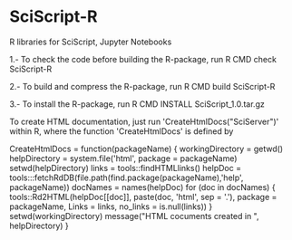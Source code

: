 # SciScript-R
R libraries for SciScript, Jupyter Notebooks

1.- To check the code before building the R-package, run
      R CMD check SciScript-R

2.- To build and compress the R-package, run
      R CMD build SciScript-R
      
3.- To install the R-package, run
      R CMD INSTALL SciScript_1.0.tar.gz


To create HTML documentation, just run 'CreateHtmlDocs("SciServer")' within R, where the function 'CreateHtmlDocs'  is defined by 

CreateHtmlDocs  = function(packageName) {
    workingDirectory = getwd()
    helpDirectory = system.file('html', package = packageName)
    setwd(helpDirectory)
    links = tools::findHTMLlinks()
    helpDoc = tools:::fetchRdDB(file.path(find.package(packageName),'help', packageName))
    docNames = names(helpDoc)
    for (doc in docNames) 
    {
        tools::Rd2HTML(helpDoc[[doc]], paste(doc, 'html', sep = '.'), package = packageName, Links = links, no_links = is.null(links))
    }
    setwd(workingDirectory)
    message("HTML cocuments created in ", helpDirectory)
}
